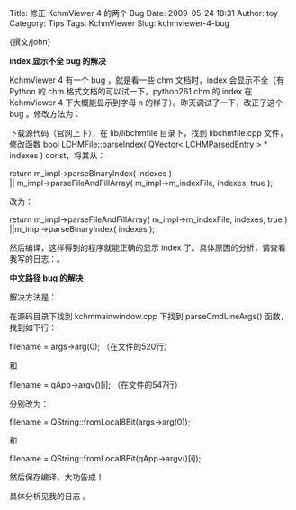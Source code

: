 Title: 修正 KchmViewer 4 的两个 Bug
Date: 2009-05-24 18:31
Author: toy
Category: Tips
Tags: KchmViewer
Slug: kchmviewer-4-bug

{撰文/john}

**index 显示不全 bug 的解决**

KchmViewer 4 有一个 bug ，就是看一些 chm 文档时，index 会显示不全（有
Python 的 chm 格式文档的可以试一下，python261.chm 的 index 在 KchmViewer
4 下大概能显示到字母 n 的样子）。昨天调试了一下，改正了这个 bug
。修改方法为：

下载源代码（官网上下），在 lib/libchmfile 目录下，找到 libchmfile.cpp
文件，修改函数 bool LCHMFile::parseIndex( QVector<
LCHMParsedEntry > * indexes ) const，将其从：

return m\_impl->parseBinaryIndex( indexes )  
|| m\_impl->parseFileAndFillArray( m\_impl->m\_indexFile, indexes,
true );

改为：

return m\_impl->parseFileAndFillArray( m\_impl->m\_indexFile, indexes,
true )  
||m\_impl->parseBinaryIndex( indexes );

然后编译，这样得到的程序就能正确的显示 index
了。具体原因的分析，请查看我写的日志：。

**中文路径 bug 的解决**

解决方法是：

在源码目录下找到 kchmmainwindow.cpp 下找到 parseCmdLineArgs()
函数，找到如下行：

filename = args->arg(0); （在文件的520行）

和

filename = qApp->argv()[i]; （在文件的547行）

分别改为：

filename = QString::fromLocal8Bit(args->arg(0));

和

filename = QString::fromLocal8Bit(qApp->argv()[i]);

然后保存编译，大功告成！

具体分析见我的日志 。
